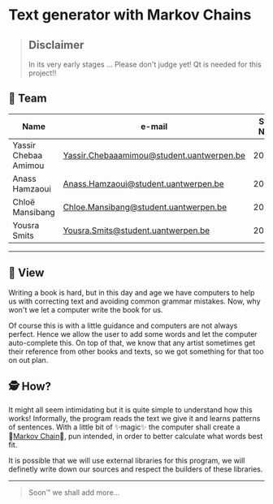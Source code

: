 # Text generator with Markov Chains

> ## Disclaimer
>
> In its very early stages ... Please don't judge yet!
> Qt is needed for this project!!

## 👥 Team

|         Name          |                e-mail                     |       Student Number      |
|-----------------------|-------------------------------------------|---------------------------|
|  Yassir Chebaa Amimou | Yassir.Chebaaamimou@student.uantwerpen.be |         20173674          |
|  Anass Hamzaoui       | Anass.Hamzaoui@student.uantwerpen.be      |         20210294          |
| Chloë Mansibang       | Chloe.Mansibang@student.uantwerpen.be     |         20190723          |
|  Yousra Smits         | Yousra.Smits@student.uantwerpen.be        |         20201267          |
---

## 👀 View

Writing a book is hard, but in this day and age we have computers to help us with correcting text and avoiding common grammar mistakes. Now, why won't we let a computer write the book for us.

Of course this is with a little guidance and computers are not always perfect. Hence we allow the user to add some words and let the computer auto-complete this. On top of that, we know that any artist sometimes get their reference from other books and texts, so we got something for that too on out plan.

## 🕵️ How?

It might all seem intimidating but it is quite simple to understand how this works! Informally, the program reads the text we give it and learns patterns of sentences. With a little bit of ✨magic✨ the computer shall create a 🔗[Markov Chain](https://brilliant.org/wiki/markov-chains/)🔗, pun intended, in order to better calculate what words best fit.

It is possible that we will use external libraries for this program, we will definetly write down our sources and respect the builders of these libraries.

---
 > Soon™️ we shall add more... 

